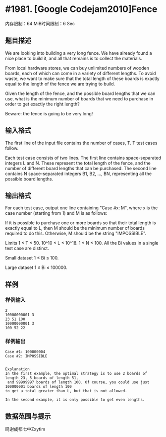 # #1981. [Google Codejam2010]Fence

内存限制：64 MiB时间限制：6 Sec

## 题目描述

We are looking into building a very long fence. We have already found a nice place to build it, and all that remains is to collect the materials. 

From local hardware stores, we can buy unlimited numbers of wooden boards, each of which can come in a variety of different lengths. To avoid waste, we want to make sure that the total length of these boards is exactly equal to the length of the fence we are trying to build. 

Given the length of the fence, and the possible board lengths that we can use, what is the minimum number of boards that we need to purchase in order to get exactly the right length?

Beware: the fence is going to be very long!


## 输入格式

The first line of the input file contains the number of cases, T. T test cases follow. 

Each test case consists of two lines. The first line contains space-separated integers L and N. These represent the total length of the fence, and the number of different board lengths that can be purchased. The second line contains N space-separated integers B1, B2, ..., BN, representing all the possible board lengths. 


## 输出格式

For each test case, output one line containing "Case #x: M",
 where x is the case number (starting from 1) and M is as follows: 

If it is possible to purchase one or more boards so that their total length is exactly equal to L, 
then M should be the minimum number of boards required to do this. 
Otherwise, M should be the string "IMPOSSIBLE". 

Limits
1 ≤ T ≤ 50.
10^10 ≤ L ≤ 10^18.
1 ≤ N ≤ 100.
All the Bi values in a single test case are distinct.


Small dataset
1 ≤ Bi ≤ 100.


Large dataset
1 ≤ Bi ≤ 100000.


## 样例

### 样例输入

    
    2
    10000000001 3
    23 51 100
    10000000001 3
    100 52 22 
    
    

### 样例输出

    
    Case #1: 100000004
    Case #2: IMPOSSIBLE
    
     
    Explanation
    In the first example, the optimal strategy is to use 2 boards of length 23, 5 boards of length 51,
     and 99999997 boards of length 100. Of course, you could use just 100000001 boards of length 100 
    to get a total greater than L, but that is not allowed.
    
    In the second example, it is only possible to get even lengths.
    
    

## 数据范围与提示

鸣谢成都七中Zxytim
